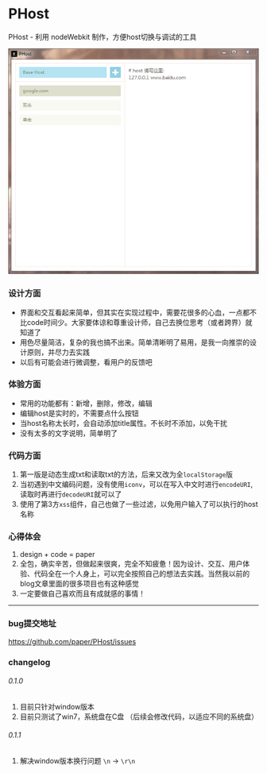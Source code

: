 PHost
=====

PHost - 利用 nodeWebkit 制作，方便host切换与调试的工具

![PHost preview](images/preview.jpg)

### 设计方面
- 界面和交互看起来简单，但其实在实现过程中，需要花很多的心血，一点都不比code时间少。大家要体谅和尊重设计师，自己去换位思考（或者跨界）就知道了
- 用色尽量简洁，复杂的我也搞不出来。简单清晰明了易用，是我一向推崇的设计原则，并尽力去实践
- 以后有可能会进行微调整，看用户的反馈吧

### 体验方面
- 常用的功能都有：新增，删除，修改，编辑
- 编辑host是实时的，不需要点什么按钮
- 当host名称太长时，会自动添加title属性。不长时不添加，以免干扰
- 没有太多的文字说明，简单明了

### 代码方面
1. 第一版是动态生成txt和读取txt的方法，后来又改为全``localStorage``版
2. 当初遇到中文编码问题，没有使用``iconv``，可以在写入中文时进行``encodeURI``,读取时再进行``decodeURI``就可以了
3. 使用了第3方``xss``组件，自己也做了一些过滤，以免用户输入了可以执行的host名称

### 心得体会
1. design + code = paper
2. 全包，确实辛苦，但做起来很爽，完全不知疲惫！因为设计、交互、用户体验、代码全在一个人身上，可以完全按照自己的想法去实践。当然我以前的blog文章里面的很多项目也有这种感觉
3. 一定要做自己喜欢而且有成就感的事情！

---

### bug提交地址
https://github.com/paper/PHost/issues

### changelog
###### 0.1.0
1. 目前只针对window版本
2. 目前只测试了win7，系统盘在C盘 （后续会修改代码，以适应不同的系统盘）

###### 0.1.1
1. 解决window版本换行问题 ``\n`` -> ``\r\n``